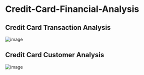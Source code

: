 # Credit-Card-Financial-Analysis

## Credit Card Transaction Analysis
![image](https://github.com/user-attachments/assets/00f1b633-f309-4b04-b59d-b7db1cac6b18)

## Credit Card Customer Analysis
![image](https://github.com/user-attachments/assets/713f1c3a-1ea5-4455-a07e-c7662803867e)
